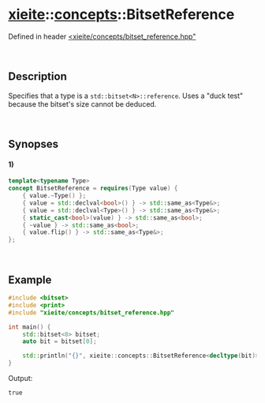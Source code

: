 # [xieite](../../xieite.md)\:\:[concepts](../../concepts.md)\:\:BitsetReference
Defined in header [<xieite/concepts/bitset_reference.hpp"](../../../include/xieite/concepts/bitset_reference.hpp)

&nbsp;

## Description
Specifies that a type is a `std::bitset<N>::reference`. Uses a "duck test" because the bitset's size cannot be deduced.

&nbsp;

## Synopses
#### 1)
```cpp
template<typename Type>
concept BitsetReference = requires(Type value) {
    { value.~Type() };
    { value = std::declval<bool>() } -> std::same_as<Type&>;
    { value = std::declval<Type>() } -> std::same_as<Type&>;
    { static_cast<bool>(value) } -> std::same_as<bool>;
    { ~value } -> std::same_as<bool>;
    { value.flip() } -> std::same_as<Type&>;
};
```

&nbsp;

## Example
```cpp
#include <bitset>
#include <print>
#include "xieite/concepts/bitset_reference.hpp"

int main() {
    std::bitset<8> bitset;
    auto bit = bitset[0];

    std::println("{}", xieite::concepts::BitsetReference<decltype(bit)>);
}
```
Output:
```
true
```
